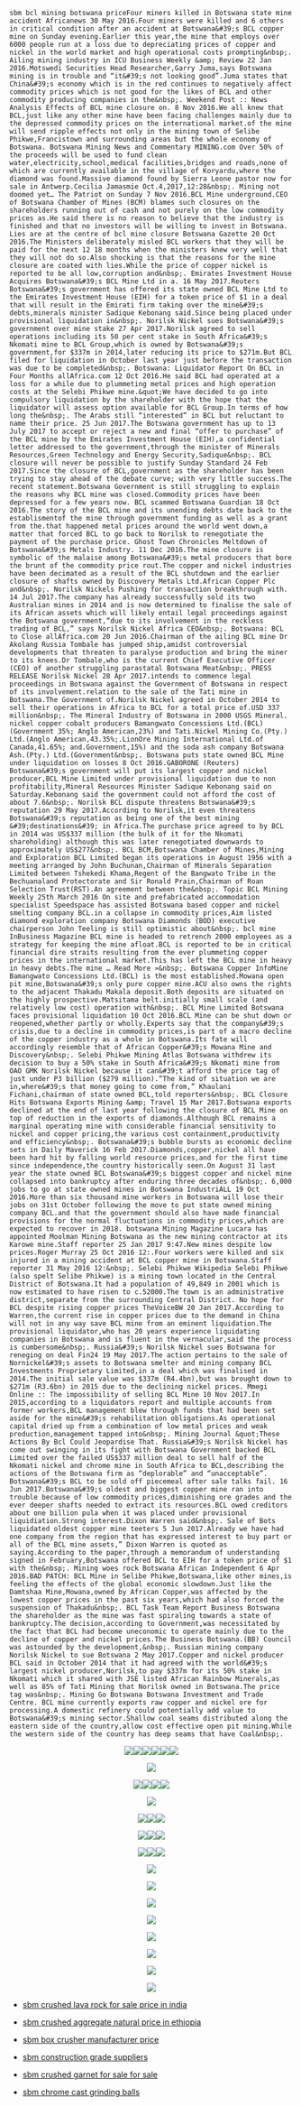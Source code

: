 
```
sbm bcl mining botswana priceFour miners killed in Botswana state mine accident Africanews 30 May 2016.Four miners were killed and 6 others in critical condition after an accident at Botswana&#39;s BCL copper mine on Sunday evening.Earlier this year,the mine that employs over 6000 people run at a loss due to depreciating prices of copper and nickel in the world market and high operational costs prompting&nbsp;. Ailing mining industry in ICU Business Weekly &amp; Review 22 Jan 2016.Motswedi Securities Head Researcher,Garry Juma,says Botswana mining is in trouble and “it&#39;s not looking good”.Juma states that China&#39;s economy which is in the red continues to negatively affect commodity prices which is not good for the likes of BCL and other commodity producing companies in the&nbsp;. Weekend Post :: News Analysis Effects of BCL mine closure on. 8 Nov 2016.We all knew that BCL,just like any other mine have been facing challenges mainly due to the depressed commodity prices on the international market.of the mine will send ripple effects not only in the mining town of Selibe Phikwe,Francistown and surrounding areas but the whole economy of Botswana. Botswana Mining News and Commentary MINING.com Over 50% of the proceeds will be used to fund clean water,electricity,school,medical facilities,bridges and roads,none of which are currently available in the village of Koryardu,where the diamond was found.Massive diamond found by Sierra Leone pastor now for sale in Antwerp.Cecilia Jamasmie Oct.4,2017,12:28&nbsp;. Mining not doomed yet… The Patriot on Sunday 7 Nov 2016.BCL Mine underground.CEO of Botswana Chamber of Mines (BCM) blames such closures on the shareholders running out of cash and not purely on the low commodity prices as.He said there is no reason to believe that the industry is finished and that no investors will be willing to invest in Botswana. Lies are at the centre of bcl mine closure Botswana Gazette 20 Oct 2016.The Ministers deliberately misled BCL workers that they will be paid for the next 12 18 months when the ministers knew very well that they will not do so.Also shocking is that the reasons for the mine closure are coated with lies.While the price of copper nickel is reported to be all low,corruption and&nbsp;. Emirates Investment House Acquires Botswana&#39;s BCL Mine Ltd in a. 16 May 2017.Reuters Botswana&#39;s government has offered its state owned BCL Mine Ltd to the Emirates Investment House (EIH) for a token price of $1 in a deal that will result in the Emirati firm taking over the mine&#39;s debts,minerals minister Sadique Kebonang said.Since being placed under provisional liquidation in&nbsp;. Norilsk Nickel sues Botswana&#39;s government over mine stake 27 Apr 2017.Norilsk agreed to sell operations including its 50 per cent stake in South Africa&#39;s Nkomati mine to BCL Group,which is owned by Botswana&#39;s government,for $337m in 2014,later reducing its price to $271m.But BCL filed for liquidation in October last year just before the transaction was due to be completed&nbsp;. Botswana: Liquidator Report On BCL in Four Months allAfrica.com 12 Oct 2016.He said BCL had operated at a loss for a while due to plummeting metal prices and high operation costs at the Selebi Phikwe mine.&quot;We have decided to go into compulsory liquidation by the shareholder with the hope that the liquidator will assess option available for BCL Group.In terms of how long the&nbsp;. The Arabs still “interested” in BCL but reluctant to name their price. 25 Jun 2017.The Botswana government has up to 13 July 2017 to accept or reject a new and final “offer to purchase” of the BCL mine by the Emirates Investment House (EIH),a confidential letter addressed to the government,through the minister of Minerals Resources,Green Technology and Energy Security,Sadique&nbsp;. BCL closure will never be possible to justify Sunday Standard 24 Feb 2017.Since the closure of BCL,government as the shareholder has been trying to stay ahead of the debate curve; with very little success.The recent statement.Botswana Government is still struggling to explain the reasons why BCL mine was closed.Commodity prices have been depressed for a few years now. BCL scammed Botswana Guardian 18 Oct 2016.The story of the BCL mine and its unending debts date back to the establismentof the mine through government funding as well as a grant from the.that happened metal prices around the world went down,a matter that forced BCL to go back to Norilsk to renegotiate the payment of the purchase price. Ghost Town Chronicles Meltdown of Botswana&#39;s Metals Industry. 11 Dec 2016.The mine closure is symbolic of the malaise among Botswana&#39;s metal producers that bore the brunt of the commodity price rout.The copper and nickel industries have been decimated as a result of the BCL shutdown and the earlier closure of shafts owned by Discovery Metals Ltd.African Copper Plc and&nbsp;. Norilsk Nickels Pushing for transaction breakthrough with. 14 Jul 2017.The company has already successfully sold its two Australian mines in 2014 and is now determined to finalise the sale of its African assets which will likely entail legal proceedings against the Botswana government,“due to its involvement in the reckless trading of BCL,” says Norilsk Nickel Africa CEO&nbsp;. Botswana: BCL to Close allAfrica.com 20 Jun 2016.Chairman of the ailing BCL mine Dr Akolang Russia Tombale has jumped ship,amidst controversial developments that threaten to paralyse production and bring the miner to its knees.Dr Tombale,who is the current Chief Executive Officer (CEO) of another struggling parastatal Botswana Meat&nbsp;. PRESS RELEASE Norilsk Nickel 28 Apr 2017.intends to commence legal proceedings in Botswana against the Government of Botswana in respect of its involvement.relation to the sale of the Tati mine in Botswana.The Government of.Norilsk Nickel agreed in October 2014 to sell their operations in Africa to BCL for a total price of.USD 337 million&nbsp;. The Mineral Industry of Botswana in 2000 USGS Mineral. nickel copper cobalt producers Bamangwato Concessions Ltd.(BCL) (Government 35%; Anglo American,23%) and Tati.Nickel Mining Co.(Pty.) Ltd.(Anglo American,43.35%;.LionOre Mining International Ltd.of Canada,41.65%; and.Government,15%) and the soda ash company Botswana Ash.(Pty.) Ltd.(Government&nbsp;. Botswana puts state owned BCL Mine under liquidation on losses 8 Oct 2016.GABORONE (Reuters) Botswana&#39;s government will put its largest copper and nickel producer,BCL Mine Limited under provisional liquidation due to non profitability,Mineral Resources Minister Sadique Kebonang said on Saturday.Kebonang said the government could not afford the cost of about 7.6&nbsp;. Norilsk BCL dispute threatens Botswana&#39;s reputation 29 May 2017.According to Norilsk,it even threatens Botswana&#39;s reputation as being one of the best mining &#39;destinations&#39; in Africa.The purchase price agreed to by BCL in 2014 was US$337 million (the bulk of it for the Nkomati shareholding) although this was later renegotiated downwards to approximately US$277&nbsp;. BCL BCM,Botswana Chamber of Mines,Mining and Exploration BCL Limited began its operations in August 1956 with a meeting arranged by John Buchunan,Chairman of Minerals Separation Limited between Tshekedi Khama,Regent of the Bangwato Tribe in the Bechuanaland Protectorate and Sir Ronald Prain,Chairman of Roan Selection Trust(RST).An agreement between the&nbsp;. Topic BCL Mining Weekly 25th March 2016 On site and prefabricated accommodation specialist Speedspace has assisted Botswana based copper and nickel smelting company BCL.in a collapse in commodity prices,Aim listed diamond exploration company Botswana Diamonds (BOD) executive chairperson John Teeling is still optimistic about&nbsp;. bcl mine InBusiness Magazine BCL mine is headed to retrench 2000 employees as a strategy for keeping the mine afloat.BCL is reported to be in critical financial dire straits resulting from the ever plummeting copper prices in the international market.This has left the BCL mine in heavy in heavy debts.The mine … Read More »&nbsp;. Botswana Copper InfoMine Bamangwato Concessions Ltd.(BCL) is the most established.Mowana open pit mine,Botswana&#39;s only pure copper mine.ACU also owns the rights to the adjacent Thakadu Makala deposit.Both deposits are situated on the highly prospective.Matsitama belt.initially small scale (and relatively low cost) operation with&nbsp;. BCL Mine Limited Botswana faces provisional liquidation 10 Oct 2016.BCL Mine can be shut down or reopened,whether partly or wholly.Experts say that the company&#39;s crisis,due to a decline in commodity prices,is part of a macro decline of the copper industry as a whole in Botswana.Its fate will accordingly resemble that of African Copper&#39;s Mowana Mine and Discovery&nbsp;. Selebi Phikwe Mining Atlas Botswana withdrew its decision to buy a 50% stake in South Africa&#39;s Nkomati mine from OAO GMK Norilsk Nickel because it can&#39;t afford the price tag of just under P3 billion ($279 million).“The kind of situation we are in,where&#39;s that money going to come from,” Khaulani Fichani,chairman of state owned BCL,told reporters&nbsp;. BCL Closure Hits Botswana Exports Mining &amp; Travel 15 Mar 2017.Botswana exports declined at the end of last year following the closure of BCL Mine on top of reduction in the exports of diamonds.Although BCL remains a marginal operating mine with considerable financial sensitivity to nickel and copper pricing,the various cost containment,productivity and efficiency&nbsp;. Botswana&#39;s bubble bursts as economic decline sets in Daily Maverick 16 Feb 2017.Diamonds,copper,nickel all have been hard hit by falling world resource prices,and for the first time since independence,the country historically seen.On August 31 last year the state owned BCL Botswana&#39;s biggest copper and nickel mine collapsed into bankruptcy after enduring three decades of&nbsp;. 6,000 jobs to go at state owned mines in Botswana IndustriALL 19 Oct 2016.More than six thousand mine workers in Botswana will lose their jobs on 31st October following the move to put state owned mining company BCL.and that the government should also have made financial provisions for the normal fluctuations in commodity prices,which are expected to recover in 2018. botswana Mining Magazine Lucara has appointed Moolman Mining Botswana as the new mining contractor at its Karowe mine.Staff reporter 25 Jan 2017 9:47.New mines despite low prices.Roger Murray 25 Oct 2016 12:.Four workers were killed and six injured in a mining accident at BCL copper mine in Botswana.Staff reporter 31 May 2016 12:&nbsp;. Selebi Phikwe Wikipedia Selebi Phikwe (also spelt Selibe Phikwe) is a mining town located in the Central District of Botswana.It had a population of 49,849 in 2001 which is now estimated to have risen to c.52000.The town is an administrative district,separate from the surrounding Central District. No hope for BCL despite rising copper prices TheVoiceBW 20 Jan 2017.According to Warren,the current rise in copper prices due to the demand in China will not in any way save BCL mine from an eminent liquidation.The provisional liquidator,who has 20 years experience liquidating companies in Botswana and is fluent in the vernacular,said the process is cumbersome&nbsp;. Russia&#39;s Norilsk Nickel sues Botswana for reneging on deal Fin24 19 May 2017.The action pertains to the sale of Nornickel&#39;s assets to Botswana smelter and mining company BCL Investments Proprietary Limited,in a deal which was finalised in 2014.The initial sale value was $337m (R4.4bn),but was brought down to $271m (R3.6bn) in 2015 due to the declining nickel prices. Mmegi Online :: The impossibility of selling BCL Mine 10 Nov 2017.In 2015,according to a liquidators report and multiple accounts from former workers,BCL management blew through funds that had been set aside for the mine&#39;s rehabilitation obligations.As operational capital dried up from a combination of low metal prices and weak production,management tapped into&nbsp;. Mining Journal &quot;These Actions By Bcl Could Jeopardise That. Russia&#39;s Norilsk Nickel has come out swinging in its fight with Botswana Government backed BCL Limited over the failed US$337 million deal to sell half of the Nkomati nickel and chrome mine in South Africa to BCL,describing the actions of the Botswana firm as “deplorable” and “unacceptable”. Botswana&#39;s BCL to be sold off piecemeal after sale talks fail. 16 Jun 2017.Botswana&#39;s oldest and biggest copper mine ran into trouble because of low commodity prices,diminishing ore grades and the ever deeper shafts needed to extract its resources.BCL owed creditors about one billion pula when it was placed under provisional liquidiation.Strong interest.Dixon Warren said&nbsp;. Sale of Bots liquidated oldest copper mine teeters 5 Jun 2017.Already we have had one company from the region that has expressed interest to buy part or all of the BCL mine assets,” Dixon Warren is quoted as saying.According to the paper,through a memorandum of understanding signed in February,Botswana offered BCL to EIH for a token price of $1 with the&nbsp;. Mining woes rock Botswana African Independent 6 Apr 2016.BAD PATCH: BCL Mine in Selibe Phikwe,Botswana,like other mines,is feeling the effects of the global economic slowdown.Just like the Damtshaa Mine,Mowana,owned by African Copper,was affected by the lowest copper prices in the past six years,which had also forced the suspension of Thakadu&nbsp;. BCL Task Team Report Business Botswana the shareholder as the mine was fast spiraling towards a state of bankruptcy.The decision,according to Government,was necessitated by the fact that BCL had become uneconomic to operate mainly due to the decline of copper and nickel prices.The Business Botswana.(BB) Council was astounded by the development,&nbsp;. Russian mining company Norilsk Nickel to sue Botswana 2 May 2017.Copper and nickel producer BCL said in October 2014 that it had agreed with the world&#39;s largest nickel producer,Norilsk,to pay $337m for its 50% stake in Nkomati which it shared with JSE listed African Rainbow Minerals,as well as 85% of Tati Mining that Norilsk owned in Botswana.The price tag was&nbsp;. Mining Go Botswana Botswana Investment and Trade Centre. BCL mine currently exports raw copper and nickel ore for processing.A domestic refinery could potentially add value to Botswana&#39;s mining sector.Shallow coal seams distributed along the eastern side of the country,allow cost effective open pit mining.While the western side of the country has deep seams that have Coal&nbsp;. 
```

<div align="center">
  
<a rel="nofollow" href="https://m.shibang-china.com?f=github&k=sbm+bcl+mining+botswana+price"><img src="https://static.shibang-china.com/en/l.png"></a><img src="https://static.shibang-china.com/en/hw.png"><a rel="nofollow" href="https://m.shibang-china.com/product/?f=github&k=sbm+bcl+mining+botswana+price"><img src="https://static.shibang-china.com/en/p.png"></a><a rel="nofollow" href="https://m.shibang-china.com/cases/?f=github&k=sbm+bcl+mining+botswana+price"><img src="https://static.shibang-china.com/en/c.png"></a><a rel="nofollow" href="https://m.shibang-china.com/news/?f=github&k=sbm+bcl+mining+botswana+price"><img src="https://static.shibang-china.com/en/n.png"></a><a rel="nofollow" href="https://m.shibang-china.com?f=github&k=sbm+bcl+mining+botswana+price"><img src="https://static.shibang-china.com/en/m.png"></a>

<a rel="nofollow" href="https://m.shibang-china.com/product/?f=github&k=sbm+bcl+mining+botswana+price"><img src="https://static.shibang-china.com/en/b.jpg"></a>
  
<a rel="nofollow" href="https://m.shibang-china.com/solution-aggregate.html?f=github&k=sbm+bcl+mining+botswana+price"><img src="https://static.shibang-china.com/en/a.jpg"></a><a rel="nofollow" href="https://m.shibang-china.com/solution-mine.html?f=github&k=sbm+bcl+mining+botswana+price"><img src="https://static.shibang-china.com/en/m.jpg"></a><a rel="nofollow" href="https://m.shibang-china.com/solution-mill.html?f=github&k=sbm+bcl+mining+botswana+price"><img src="https://static.shibang-china.com/en/g.jpg"></a><a rel="nofollow" href="https://m.shibang-china.com/solution-epc.html?f=github&k=sbm+bcl+mining+botswana+price"><img src="https://static.shibang-china.com/en/e.jpg"></a>

<a rel="nofollow" href="https://m.shibang-china.com/product/?f=github&k=sbm+bcl+mining+botswana+price"><img src="https://static.shibang-china.com/en/a-p.png"></a>

<a rel="nofollow" href="https://m.shibang-china.com/product/crusher/c6x.html?f=github&k=sbm+bcl+mining+botswana+price"><img src="https://static.shibang-china.com/en/j.jpg"></a><a rel="nofollow" href="https://m.shibang-china.com/product/crusher/ci5x.html?f=github&k=sbm+bcl+mining+botswana+price"><img src="https://static.shibang-china.com/en/i.jpg"></a><a rel="nofollow" href="https://m.shibang-china.com/product/crusher/hst.html?f=github&k=sbm+bcl+mining+botswana+price"><img src="https://static.shibang-china.com/en/c.jpg"></a>

<a rel="nofollow" href="https://m.shibang-china.com/product/mill/mtw.html?f=github&k=sbm+bcl+mining+botswana+price"><img src="https://static.shibang-china.com/en/mtw.jpg"></a><a rel="nofollow" href="https://m.shibang-china.com/product/mill/scm.html?f=github&k=sbm+bcl+mining+botswana+price"><img src="https://static.shibang-china.com/en/scm.jpg"></a><a rel="nofollow" href="https://m.shibang-china.com/product/mill/lm.html?f=github&k=sbm+bcl+mining+botswana+price"><img src="https://static.shibang-china.com/en/lm.jpg"></a>

<a rel="nofollow" href="https://m.shibang-china.com/product/sand/vsi6x.html?f=github&k=sbm+bcl+mining+botswana+price"><img src="https://static.shibang-china.com/en/6x.jpg"></a><a rel="nofollow" href="https://m.shibang-china.com/product/sand/vu.html?f=github&k=sbm+bcl+mining+botswana+price"><img src="https://static.shibang-china.com/en/vu.jpg"></a><a rel="nofollow" href="https://m.shibang-china.com/product/mobile/klun.html?f=github&k=sbm+bcl+mining+botswana+price"><img src="https://static.shibang-china.com/en/k.jpg"></a>

<a rel="nofollow" href="https://m.shibang-china.com/cases/?f=github&k=sbm+bcl+mining+botswana+price"><img src="https://static.shibang-china.com/en/case.png"></a>

<a rel="nofollow" href="https://m.shibang-china.com/cases/aggregate/202.html?f=github&k=sbm+bcl+mining+botswana+price"><img src="https://static.shibang-china.com/en/c-1.jpg"></a>

<a rel="nofollow" href="https://m.shibang-china.com/cases/aggregate/203.html?f=github&k=sbm+bcl+mining+botswana+price"><img src="https://static.shibang-china.com/en/c-2.jpg"></a>

<a rel="nofollow" href="https://m.shibang-china.com/cases/mill/123.html?f=github&k=sbm+bcl+mining+botswana+price"><img src="https://static.shibang-china.com/en/c-3.jpg"></a>

<a rel="nofollow" href="https://m.shibang-china.com/contact_us.html?f=github&k=sbm+bcl+mining+botswana+price"><img src="https://static.shibang-china.com/en/contact.png"></a>

<a rel="nofollow" href="https://swt.shibang-china.com/?f=github&k=sbm+bcl+mining+botswana+price"><img src="https://static.shibang-china.com/en/chat.png"></a>

<a rel="nofollow" href="https://whatsapp.shibangsoft.com/WhatsApp.php?f=github&k=sbm+bcl+mining+botswana+price"><img src="https://static.shibang-china.com/en/whatsapp.png"></a>

<a rel="nofollow" href="https://m.shibang-china.com/?f=github&k=sbm+bcl+mining+botswana+price"><img src="https://static.shibang-china.com/en/website.png"></a>

</div>


* [sbm crushed lava rock for sale price in india](sbm%20crushed%20lava%20rock%20for%20sale%20price%20in%20india.md)

* [sbm crushed aggregate natural price in ethiopia](sbm%20crushed%20aggregate%20natural%20price%20in%20ethiopia.md)

* [sbm box crusher manufacturer price](sbm%20box%20crusher%20manufacturer%20price.md)

* [sbm construction grade suppliers](sbm%20construction%20grade%20suppliers.md)

* [sbm crushed garnet for sale for sale](sbm%20crushed%20garnet%20for%20sale%20for%20sale.md)

* [sbm chrome cast grinding balls](sbm%20chrome%20cast%20grinding%20balls.md)